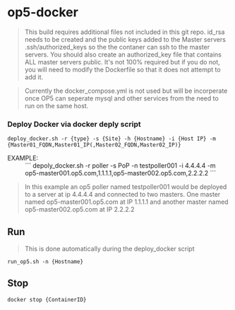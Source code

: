 # op5-docker
> This build requires additional files not included in this git repo. id_rsa needs to be created and the public keys added to the Master servers .ssh/authorized_keys so the the contaner can ssh to the master servers. You should also create an authorized_key file that contains ALL master servers public. It's not 100% required but if you do not, you will need to modify the Dockerfile so that it does not attempt to add it.

> Currently the docker_compose.yml is not used but will be incorperate once OP5 can seperate mysql and other services from the need to run on the same host.

### Deploy Docker via docker deply script
```
deploy_docker.sh -r {type} -s {Site} -h {Hostname} -i {Host IP} -m {Master01_FQDN,Master01_IP(,Master02_FQDN,Master02_IP)}
```
<dl>
  <dt>EXAMPLE:
	<dd>```
depoly_docker.sh -r poller -s PoP -n testpoller001 -i 4.4.4.4 -m op5-master001.op5.com,1.1.1.1,op5-master002.op5.com,2.2.2.2
```
</dl>

> In this example an op5 poller named testpoller001 would be deployed to a server at ip 4.4.4.4 and connected to two masters.  One master named op5-master001.op5.com at IP 1.1.1.1 and another master named op5-master002.op5.com at IP 2.2.2.2

## Run
> This is done automatically during the deploy_docker script
```
run_op5.sh -n {Hostname}
```

## Stop
```
docker stop {ContainerID}
```

